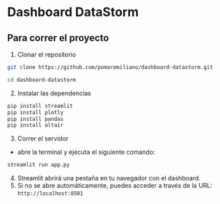 # Dashboard DataStorm 


## Para correr el proyecto
1. Clonar el repositorio
```bash
git clone https://github.com/pomaremiliano/dashboard-datastorm.git

cd dashboard-datastorm
```
2. Instalar las dependencias
```bash
pip install streamlit
pip install plotly
pip install pandas
pip install altair
```
3. Correr el servidor
- abre la terminal y ejecuta el siguiente comando:
```bash
streamlit run app.py
```
4. Streamlit abrirá una pestaña en tu navegador con el dashboard.
5. Si no se abre automáticamente, puedes acceder a través de la URL: `http://localhost:8501`
